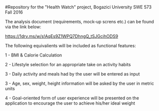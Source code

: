 #Repository for the "Health Watch" project, Bogazici University SWE 573 Fall 2016

The analysis document (requirements, mock-up screns etc.) can be found via the link below:

https://1drv.ms/w/s!AqEs9Z1WPQ7DhngQ_tSJGcihODS9

The following equivalients will be included as functional features:

1 - BMI & Calorie Calculation

2 - Lifestyle selection for an appropriate take on activity habits

3 - Daily activity and meals had by the user will be entered as input

3 - Age, sex, weight, height information will be asked by the user in metric units

4 - Goal-oriented form of user experience will be presented on the application to encourage the user to achieve his/her ideal weight

